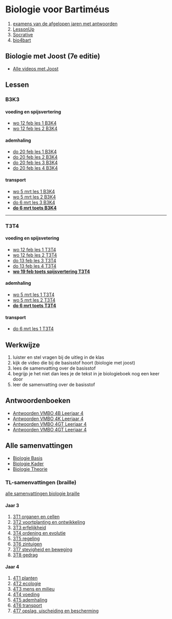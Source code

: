 # Biologie voor Bartiméus


1. [examens van de afgelopen jaren met antwoorden](https://www.examenblad.nl)
2. [LessonUp](https://www.lessonup.com/site/nl)
3. [Socrative](https://www.socrative.com)
4. [bio4bart](https://edequartel.github.io/biologie/)


## Biologie met Joost (7e editie)
- [Alle videos met Joost](https://www.biologiemetjoost.nl/alles-om-je-te-helpen-met-biologie)

## Lessen

### B3K3
#### voeding en spijsvertering
- [wo 12 feb les 1 B3K4](kblw/spijsverteringles1.md)
- [wo 12 feb les 2 B3K4](kblw/spijsverteringles2.md)

#### ademhaling
- [do 20 feb les 1 B3K4](kblw/ademhalingles1.md)
- [do 20 feb les 2 B3K4](kblw/ademhalingles2.md)
- [do 20 feb les 3 B3K4](kblw/ademhalingles3.md)
- [do 20 feb les 4 B3K4](kblw/ademhalingles4.md)

#### transport
- [wo 5 mrt les 1 B3K4](kblw/transportles1.md)
- [wo 5 mrt les 2 B3K4](kblw/transportles2.md)
- [do 6 mrt les 3 B3K4](kblw/transportles3.md)
- [**do 6 mrt toets B3K4**](kblw/transporttoets.md)

---

### T3T4 
#### voeding en spijsvetering
- [wo 12 feb les 1 T3T4](tlw/spijsverteringles1.md)
- [wo 12 feb les 2 T3T4](tlw/spijsverteringles2.md)
- [do 13 feb les 3 T3T4](tlw/spijsverteringles3.md)
- [do 13 feb les 4 T3T4](tlw/spijsverteringles4.md)
- [**wo 19 feb toets spijsvertering T3T4**](tlw/spijsverteringles_toets.md)


#### ademhaling
- [wo 5 mrt les 1 T3T4](tlw/ademhalingles1.md)
- [wo 5 mrt les 2 T3T4](tlw/ademhalingles2.md)
- [**do 6 mrt toets T3T4**](tlw/ademhalingtoets.md)


#### transport
- [do 6 mrt les 1 T3T4](tlw/transportles1.md)

<!--
- [do 6 mrt les 2 T3T4](tlw/transportles2.md)
- [do 6 mrt les 3 T3T4](tlw/transportles3.md)
-->


## Werkwijze
1. luister en stel vragen bij de uitleg in de klas
2. kijk de video die bij de basisstof hoort (biologie met joost)
2. lees de samenvatting over de basisstof
4. begrijp je het niet dan lees je de tekst in je biologieboek nog een keer door
5. leer de samenvatting over de basisstof

## Antwoordenboeken
* [Antwoorden VMBO 4B Leerjaar 4](antwoordenboek/4B_antwoordenboek.pdf)
* [Antwoorden VMBO 4K Leerjaar 4](antwoordenboek/4K_antwoordenboek.pdf)
* [Antwoorden VMBO 4GT Leerjaar 4](antwoordenboek/4GT_antwoordenboek.pdf)
* [Antwoorden VMBO 4GT Leerjaar 4](antwoordenboek/GT/4GT_antwoorden.md)


## Alle samenvattingen
- [Biologie Basis](samenvattingen/b/OTO_B3B4.pdf)
- [Biologie Kader](samenvattingen/k/SV3K4K.pdf)
- [Biologie Theorie](samenvattingen/tl/SV3T4T.pdf)

### TL-samenvattingen (braille)

[alle samenvattingen biologie braille](TLsamenvattingenbiologie.md)

#### Jaar 3
1. [3T1 organen en cellen](samenvattingen/tl/3t1organenencellen.md)
1. [3T2 voortplanting en ontwikkeling](samenvattingen/tl/3t2voortplanting.md)
1. [3T3 erfelijkheid](samenvattingen/tl/3t3erfelijkheid.md)
1. [3T4 ordening en evolutie](samenvattingen/tl/3t4ordeningenevolutie.md)
1. [3T5 regeling](samenvattingen/tl/3t5regeling.md)
1. [3T6 zintuigen](samenvattingen/tl/3t6zintuigen.md)
1. [3T7 stevigheid en beweging](samenvattingen/tl/3t7stevigheid.md)
1. [3T8 gedrag](samenvattingen/tl/3t8gedrag.md)

#### Jaar 4
1. [4T1 planten](samenvattingen/tl/4t1planten.md)
1. [4T2 ecologie](samenvattingen/tl/4t2ecologie.md)
1. [4T3 mens en milieu](samenvattingen/tl/4t3mensenmilieu.md)
1. [4T4 voeding](samenvattingen/tl/4t4voeding.md)
1. [4T5 ademhaling](samenvattingen/tl/4t5gaswisseling.md)
1. [4T6 transport](samenvattingen/tl/4t6transport.md)
2. [4T7 opslag, uischeiding en bescherming](samenvattingen/tl/4t7opslag.md)


